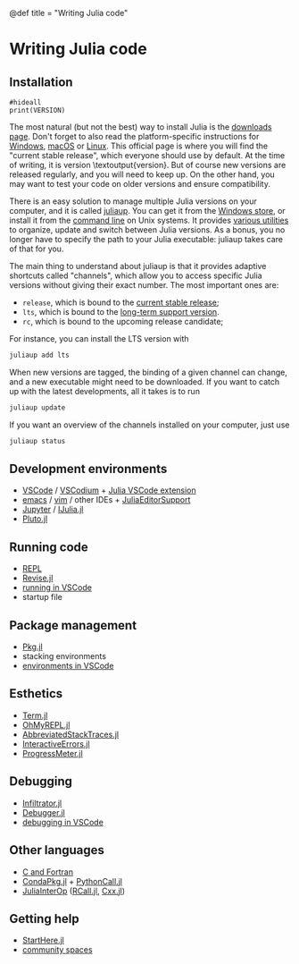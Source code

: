 @def title = "Writing Julia code"

# Writing Julia code

<!-- \toc -->

## Installation

```julia:version
#hideall
print(VERSION)
```

The most natural (but not the best) way to install Julia is the [downloads page](https://julialang.org/downloads/).
Don't forget to also read the platform-specific instructions for [Windows](https://julialang.org/downloads/platform/#windows), [macOS](https://julialang.org/downloads/platform/#macos) or [Linux](https://julialang.org/downloads/platform/#linux_and_freebsd).
This official page is where you will find the "current stable release", which everyone should use by default.
At the time of writing, it is version \textoutput{version}.
But of course new versions are released regularly, and you will need to keep up.
On the other hand, you may want to test your code on older versions and ensure compatibility.

There is an easy solution to manage multiple Julia versions on your computer, and it is called [juliaup](https://github.com/JuliaLang/juliaup).
You can get it from the [Windows store](https://github.com/JuliaLang/juliaup#windows), or install it from the [command line](https://github.com/JuliaLang/juliaup#mac-and-linux) on Unix systems.
It provides [various utilities](https://github.com/JuliaLang/juliaup#using-juliaup) to organize, update and switch between Julia versions.
As a bonus, you no longer have to specify the path to your Julia executable: juliaup takes care of that for you.

The main thing to understand about juliaup is that it provides adaptive shortcuts called "channels", which allow you to access specific Julia versions without giving their exact number.
The most important ones are:
* `release`, which is bound to the [current stable release](https://julialang.org/downloads/#current_stable_release);
* `lts`, which is bound to the [long-term support version](https://julialang.org/downloads/#long_term_support_release).
* `rc`, which is bound to the upcoming release candidate;

For instance, you can install the LTS version with
```bash
juliaup add lts
```
When new versions are tagged, the binding of a given channel can change, and a new executable might need to be downloaded.
If you want to catch up with the latest developments, all it takes is to run
```bash
juliaup update
```
If you want an overview of the channels installed on your computer, just use
```bash
juliaup status
```

## Development environments

* [VSCode](https://code.visualstudio.com/) / [VSCodium](https://vscodium.com/) + [Julia VSCode extension](https://www.julia-vscode.org/)
* [emacs](https://www.gnu.org/software/emacs/) / [vim](https://www.vim.org/) / other IDEs + [JuliaEditorSupport](https://github.com/JuliaEditorSupport)
* [Jupyter](https://jupyter.org/) / [IJulia.jl](https://github.com/JuliaLang/IJulia.jl)
* [Pluto.jl](https://plutojl.org/)

## Running code

* [REPL](https://docs.julialang.org/en/v1/stdlib/REPL/)
* [Revise.jl](https://github.com/timholy/Revise.jl)
* [running in VSCode](https://www.julia-vscode.org/docs/stable/userguide/runningcode/)
* startup file

## Package management

* [Pkg.jl](https://github.com/JuliaLang/Pkg.jl)
* stacking environments
* [environments in VSCode](https://www.julia-vscode.org/docs/stable/userguide/env/)

## Esthetics

* [Term.jl](https://github.com/FedeClaudi/Term.jl)
* [OhMyREPL.jl](https://github.com/KristofferC/OhMyREPL.jl)
* [AbbreviatedStackTraces.jl](https://github.com/BioTurboNick/AbbreviatedStackTraces.jl)
* [InteractiveErrors.jl](https://github.com/MichaelHatherly/InteractiveErrors.jl)
* [ProgressMeter.jl](https://github.com/timholy/ProgressMeter.jl)

## Debugging

* [Infiltrator.jl](https://github.com/JuliaDebug/Infiltrator.jl)
* [Debugger.jl](https://github.com/JuliaDebug/Debugger.jl)
* [debugging in VSCode](https://www.julia-vscode.org/docs/stable/userguide/debugging/)

## Other languages

* [C and Fortran](https://docs.julialang.org/en/v1/manual/calling-c-and-fortran-code/)
* [CondaPkg.jl](https://github.com/cjdoris/CondaPkg.jl) + [PythonCall.jl](https://github.com/cjdoris/PythonCall.jl)
* [JuliaInterOp](https://github.com/JuliaInterop) ([RCall.jl](https://github.com/JuliaInterop/RCall.jl), [Cxx.jl](https://github.com/JuliaInterop/Cxx.jl))

## Getting help

* [StartHere.jl](https://github.com/JuliaCommunity/StartHere.jl)
* [community spaces](https://julialang.org/community/)